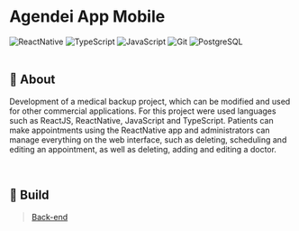 <h1 style="font-weight: bold;">Agendei App Mobile</h1>

<div>
  <img src="https://img.shields.io/badge/React_Native-20232A?style=for-the-badge&logo=react&logoColor=61DAFB" alt="ReactNative" /> 
  <img src="https://img.shields.io/badge/TypeScript-007ACC?style=for-the-badge&logo=typescript&logoColor=white" alt="TypeScript" /> 
  <img src="https://img.shields.io/badge/JavaScript-323330?style=for-the-badge&logo=javascript&logoColor=F7DF1E" alt="JavaScript" /> 
  <img src="https://img.shields.io/badge/git-%23F05033.svg?style=for-the-badge&logo=git&logoColor=white" alt="Git" />
  <img src="https://img.shields.io/badge/postgresql-4169e1?style=for-the-badge&logo=postgresql&logoColor=white" alt="PostgreSQL" />
</div>

<br />

<h2 id="started">📌 About</h2>

Development of a medical backup project, which can be modified and used for other commercial applications. For this project were used languages such as ReactJS, ReactNative, JavaScript and TypeScript. Patients can make appointments using the ReactNative app and administrators can manage everything on the web interface, such as deleting, scheduling and editing an appointment, as well as deleting, adding and editing a doctor.

<br />

## 🚀 Build

> [Back-end](https://github.com/amosbarbato/agendei-api)

